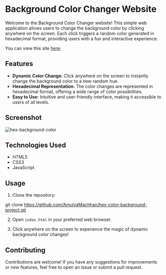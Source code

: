 # Background Color Changer Website

Welcome to the Background Color Changer website! This simple web application allows users to change the background color by clicking anywhere on the screen. Each click triggers a random color generated in hexadecimal format, providing users with a fun and interactive experience.

You can view this site [here](https://amulyamachhan.github.io/hex-color-background-project/);

## Features

- **Dynamic Color Change:** Click anywhere on the screen to instantly change the background color to a new random hue.
- **Hexadecimal Representation:** The color changes are represented in hexadecimal format, offering a wide range of color possibilities.
- **Easy to Use:** Intuitive and user-friendly interface, making it accessible to users of all levels.

## Screenshot
![hex-background-color](https://github.com/AmulyaMachhan/hex-color-background-project/assets/111338400/41817f6c-65ee-406c-9430-44aadc14d66f)


## Technologies Used

- HTML5
- CSS3
- JavaScript

## Usage

1. Clone the repository:

git clone https://github.com/AmulyaMachhan/hex-color-background-project.git

2. Open `index.html` in your preferred web browser.

3. Click anywhere on the screen to experience the magic of dynamic background color changes!

## Contributing

Contributions are welcome! If you have any suggestions for improvements or new features, feel free to open an issue or submit a pull request.
